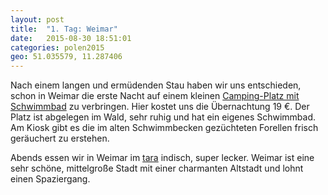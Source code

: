 ```yaml
---
layout: post
title:  "1. Tag: Weimar"
date:   2015-08-30 18:51:01
categories: polen2015
geo: 51.035579, 11.287406
---
```


Nach einem langen und ermüdenden Stau haben wir uns entschieden, schon in Weimar die erste Nacht auf einem kleinen 
[Camping-Platz mit Schwimmbad](http://camping-weimar.de/) zu verbringen. Hier kostet uns die Übernachtung 19 €. Der Platz 
ist abgelegen im Wald, sehr ruhig und hat ein eigenes Schwimmbad. Am Kiosk gibt es die im alten Schwimmbecken 
gezüchteten Forellen frisch geräuchert zu erstehen.

Abends essen wir in Weimar im [tara](http://tara-weimar.de/) indisch, super lecker. Weimar ist eine sehr schöne, 
mittelgroße Stadt mit einer charmanten Altstadt und lohnt einen Spaziergang.
